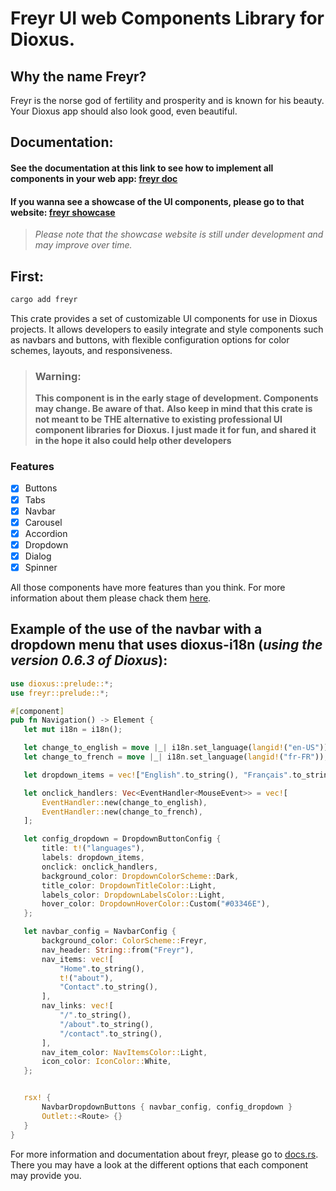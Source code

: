 # Freyr UI web Components Library for Dioxus.

## Why the name Freyr?

Freyr is the norse god of fertility and prosperity and is known for his beauty. Your Dioxus app should also look good,
even beautiful.

## Documentation:

#### See the documentation at this link to see how to implement all components in your web app: [freyr doc](https://docs.rs/freyr/latest/freyr/)
#### If you wanna see a showcase of the UI components, please go to that website: [freyr showcase](https://freyr-doc.onrender.com/)
> _Please note that the showcase website is still under development and may improve over time._

## **First**:
```bash
cargo add freyr
```

This crate provides a set of customizable UI components for use in Dioxus projects.
It allows developers to easily integrate and style components such as navbars and buttons,
with flexible configuration options for color schemes, layouts, and responsiveness.

> ### **Warning:**
> **This component is in the early stage of development. Components may change. Be aware of that.**
> **Also keep in mind that this crate is not meant to be THE alternative to existing professional UI component libraries for Dioxus. I just made it for fun, and shared it in the hope it also could help other developers**
### **Features**
- [x] Buttons
- [x] Tabs
- [x] Navbar
- [x] Carousel
- [x] Accordion
- [x] Dropdown
- [x] Dialog
- [x] Spinner

All those components have more features than you think. For more information about them please chack them [here](https://docs.rs/freyr/latest/freyr/#functions). 

## Example of the use of the navbar with a dropdown menu that uses **dioxus-i18n** (_using the version 0.6.3 of Dioxus_):

 ```rust
use dioxus::prelude::*;
use freyr::prelude::*;

#[component]
pub fn Navigation() -> Element {
    let mut i18n = i18n();

    let change_to_english = move |_| i18n.set_language(langid!("en-US"));
    let change_to_french = move |_| i18n.set_language(langid!("fr-FR"));

    let dropdown_items = vec!["English".to_string(), "Français".to_string()];

    let onclick_handlers: Vec<EventHandler<MouseEvent>> = vec![
        EventHandler::new(change_to_english),
        EventHandler::new(change_to_french),
    ];

    let config_dropdown = DropdownButtonConfig {
        title: t!("languages"),
        labels: dropdown_items,
        onclick: onclick_handlers,
        background_color: DropdownColorScheme::Dark,
        title_color: DropdownTitleColor::Light,
        labels_color: DropdownLabelsColor::Light,
        hover_color: DropdownHoverColor::Custom("#03346E"),
    };

    let navbar_config = NavbarConfig {
        background_color: ColorScheme::Freyr,
        nav_header: String::from("Freyr"),
        nav_items: vec![
            "Home".to_string(),
            t!("about"),
            "Contact".to_string(),
        ],
        nav_links: vec![
            "/".to_string(),
            "/about".to_string(),
            "/contact".to_string(),
        ],
        nav_item_color: NavItemsColor::Light,
        icon_color: IconColor::White,
    };


    rsx! {
        NavbarDropdownButtons { navbar_config, config_dropdown }
        Outlet::<Route> {}
    }
}
 ```

For more information and documentation about freyr, please go to [docs.rs](https://docs.rs/freyr/latest/freyr/). There you may have a look at the different options that each component may provide you.
